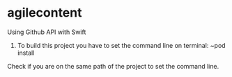 # agilecontent
Using Github API with Swift

1. To build this project you have to set the command line on terminal:
~pod install

Check if you are on the same path of the project to set the command line.
